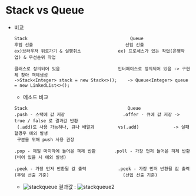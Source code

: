 # Stack vs Queue
- 비교
  ```
  Stack                                       Queue
  후입 선출                                   선입 선출
  ex)브라우저 뒤로가기 & 실행취소              ex) 프로세스가 있는 작업(은행작업) & 우선순위 작업 
  
  클래스로 정의되어 있음                      인터페이스로 정의되어 있음 -> 구현체 찾아 객체생성
  ->Stack<Integer> stack = new Stack<>();    -> Queue<Integer> queue = new LinkedList<>();
  ```
  - 메소드 비교
  ```
  Stack                                      Queue
  .push - 스택에 값 저장                      .offer - 큐에 값 저장 -> true / false 로 결과값 반환
   (.add)도 사용 가능하나, 큐나 배열과         vs(.add)             -> 실패할경우 예외 발생
   구분을 위해 push 사용 권장
   
  .pop - 제일 마지막에 들어온 객체 반환       .poll - 가장 먼저 들어온 객체 반환
  (비어 있을 시 예외 발생)
   
  .peek - 가장 먼저 반환될 값 출력            .peek - 가장 먼저 반환될 값 출력
  (후임 선출 기준)                            (선입 선출 기준)
  ```
  - ![stackqueue](https://user-images.githubusercontent.com/81909140/209307415-e231f66e-d1fa-4a87-b937-82ab2481935b.png)   결과값 : ![stackqueue2](https://user-images.githubusercontent.com/81909140/209307438-39116388-76e0-4909-a63d-37493a55ab87.png)


